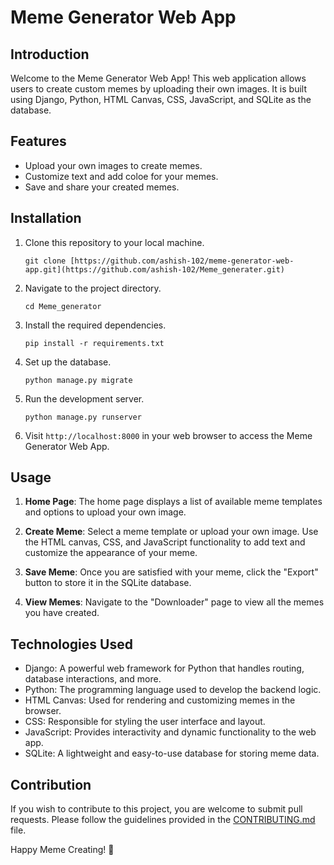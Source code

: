 # Meme Generator Web App

## Introduction

Welcome to the Meme Generator Web App! This web application allows users to create custom memes by uploading their own images. It is built using Django, Python, HTML Canvas, CSS, JavaScript, and SQLite as the database.

## Features

- Upload your own images to create memes.
- Customize text and add coloe for your memes.
- Save and share your created memes.

## Installation

1. Clone this repository to your local machine.
   ```
   git clone [https://github.com/ashish-102/meme-generator-web-app.git](https://github.com/ashish-102/Meme_generater.git)
   ```

2. Navigate to the project directory.
   ```
   cd Meme_generator
   ```

3. Install the required dependencies.
   ```
   pip install -r requirements.txt
   ```

4. Set up the database.
   ```
   python manage.py migrate
   ```

5. Run the development server.
   ```
   python manage.py runserver
   ```

6. Visit `http://localhost:8000` in your web browser to access the Meme Generator Web App.

## Usage

1. **Home Page**: The home page displays a list of available meme templates and options to upload your own image.

2. **Create Meme**: Select a meme template or upload your own image. Use the HTML canvas, CSS, and JavaScript functionality to add text and customize the appearance of your meme.

3. **Save Meme**: Once you are satisfied with your meme, click the "Export" button to store it in the SQLite database.

4. **View Memes**: Navigate to the "Downloader" page to view all the memes you have created.

## Technologies Used

- Django: A powerful web framework for Python that handles routing, database interactions, and more.
- Python: The programming language used to develop the backend logic.
- HTML Canvas: Used for rendering and customizing memes in the browser.
- CSS: Responsible for styling the user interface and layout.
- JavaScript: Provides interactivity and dynamic functionality to the web app.
- SQLite: A lightweight and easy-to-use database for storing meme data.

## Contribution

If you wish to contribute to this project, you are welcome to submit pull requests. Please follow the guidelines provided in the [CONTRIBUTING.md](CONTRIBUTING.md) file.

Happy Meme Creating! 🎉

